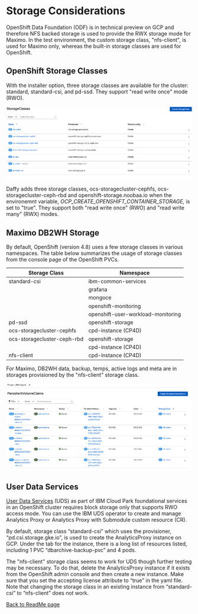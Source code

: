 # Storage Considerations

OpenShift Data Foundation (ODF) is in technical preview on GCP and
therefore NFS backed storage is used to provide the RWX storage mode for
Maximo. In the test environment, the custom storage class, "nfs-client",
is used for Maximo only, whereas the built-in storage classes are used
for OpenShift.

## OpenShift Storage Classes

With the installer option, three storage classes are available for the
cluster: standard, standard-csi, and pd-ssd. They support "read write
once" mode (RWO).

![Storage Classes](media/storage-classes.png)

Daffy adds three storage classes, ocs-storagecluster-cephfs,
ocs-storagecluster-ceph-rbd and openshift-storage.noobaa.io when the
environemnt variable, *OCP_CREATE_OPENSHIFT_CONTAINER_STORAGE,* is set
to "true". They support both "read write once" (RWO) and "read write
many" (RWX) modes.

## Maximo DB2WH Storage

By default, OpenShift (version 4.8) uses a few storage classes in
various namespaces. The table below summarizes the usage of storage
classes from the console page of the OpenShift PVCs.

| Storage Class               | Namespace                          |
|-----------------------------|------------------------------------|
| standard-csi                | ibm-common-services                |
|                             | grafana                            |
|                             | mongoce                            |
|                             | openshift-monitoring               |
|                             | openshift-user-workload-monitoring |
| pd-ssd                      | openshift-storage                  |
| ocs-storagecluster-cephfs   | cpd-instance (CP4D)                |
| ocs-storagecluster-ceph-rbd | openshift-storage                  |
|                             | cpd-instance (CP4D)                |
| nfs-client                  | cpd-instance (CP4D)                |

For Maximo, DB2WH data, backup, temps, active logs and meta are in
storages provisioned by the "nfs-client" storage class.

![Database Storages](media/database-storages.png)

## User Data Services

[User Data Services](https://www.ibm.com/docs/en/cpfs?topic=operator-storage-options) (UDS) as part of IBM Cloud Park foundational services in an OpenShift cluster requires block storage only that supports RWO access mode. You can use the IBM UDS operator to create and manage Analytics Proxy or Analytics Proxy with Submodule custom resource (CR). 

By default, storage class “standard-csi” which uses the provisioner, “pd.csi.storage.gke.io”, is used to create the AnalyticsProxy instance on GCP. Under the tab for the instance, there is a long list of resources listed, including 1 PVC “dbarchive-backup-pvc” and 4 pods. 
 
The "nfs-client" storage class seems to work for UDS though further testing may be necessary. To do that, delete the AnalyticsProxy instance if it exists from the OpenShift admin console and then create a new instance. Make sure that you set the accepting license attribute to “true” in the yaml file. Note that changing the storage class in an existing instance from “standard-csi” to “nfs-client” does not work.
 
[Back to ReadMe page](./README.MD)